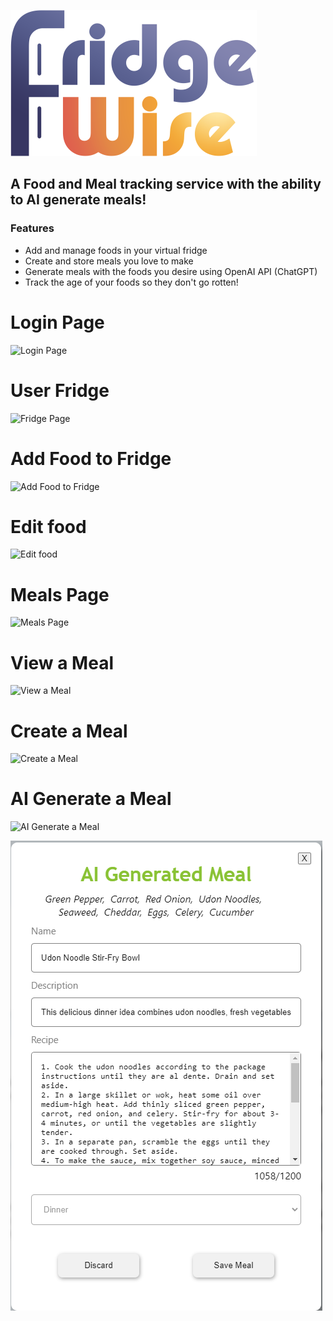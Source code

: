![FridgeWise Logo](fridgeq/src/imgs/FridgeWise.png)
## A Food and Meal tracking service with the ability to AI generate meals!

### Features
- Add and manage foods in your virtual fridge
- Create and store meals you love to make
- Generate meals with the foods you desire using OpenAI API (ChatGPT)
- Track the age of your foods so they don't go rotten!

# Login Page
![Login Page](visuals/login.gif)

# User Fridge
![Fridge Page](visuals/fridge.gif)

# Add Food to Fridge
![Add Food to Fridge](visuals/addItem.gif)

# Edit food
![Edit food](visuals/editItem.gif)

# Meals Page
![Meals Page](visuals/meals.gif)

# View a Meal
![View a Meal](visuals/viewMeal.gif)

# Create a Meal
![Create a Meal](visuals/createMeal.gif)

# AI Generate a Meal
![AI Generate a Meal](visuals/generateMeal.gif)

![AI generated Meal](visuals/AIGeneratedMeal.png)
